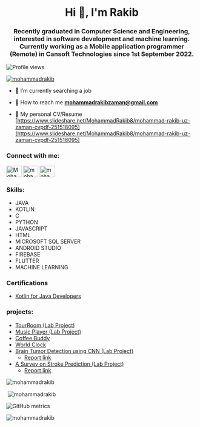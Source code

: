 <h1 align="center">Hi 👋, I'm Rakib</h1>
<h3 align="center">Recently graduated in Computer Science and Engineering, interested in software development and machine learning. Currently working
as a Mobile application programmer (Remote) in Cansoft Technologies since 1st September 2022.</h3>

![Profile views](https://gpvc.arturio.dev/mohammadrakib)

<p align="left"> <a href="https://github.com/ryo-ma/github-profile-trophy"><img src="https://github-profile-trophy.vercel.app/?username=mohammadrakib" alt="mohammadrakib" /></a> </p>

- 👀 I’m currently searching a job

- 📧 How to reach me **mohammadrakibzaman@gmail.com**

- 📃 My personal CV/Resume [https://www.slideshare.net/MohammadRakib8/mohammad-rakib-uz-zaman-cvpdf-251518095](https://www.slideshare.net/MohammadRakib8/mohammad-rakib-uz-zaman-cvpdf-251518095)

<h3 align="left">Connect with me:</h3>
<p align="left">
<a href="https://discordapp.com/users/621995830651518986/" target="blank"><img align="center" src="https://raw.githubusercontent.com/rahuldkjain/github-profile-readme-generator/master/src/images/icons/Social/discord.svg" alt="Mohammad Rakib#8615" height="30" width="40" /></a>
<a href="https://www.facebook.com/mohammad.rakib.71868964" target="blank"><img align="center" src="https://raw.githubusercontent.com/rahuldkjain/github-profile-readme-generator/master/src/images/icons/Social/facebook.svg" alt="mohammad rakib" height="30" width="40" /></a>
<a href="https://www.linkedin.com/in/mohammad-rakib-481487185/" target="blank"><img align="center" src="https://raw.githubusercontent.com/rahuldkjain/github-profile-readme-generator/master/src/images/icons/Social/linked-in-alt.svg" alt="mohammad rakib" height="30" width="40" /></a>
</p>

<h3 align="left">Skills:</h3>

- JAVA
- KOTLIN
- C
- PYTHON
- JAVASCRIPT
- HTML
- MICROSOFT SQL SERVER
- ANDROID STUDIO
- FIREBASE
- FLUTTER
- MACHINE LEARNING

### Certifications

- [Kotlin for Java Developers](https://www.coursera.org/account/accomplishments/certificate/NFGR4MEUUGTS)

### projects:

- [TourRoom (Lab Project)](https://github.com/MohammadRakib/TourRoom.git)
- [Music Player (Lab Project)](https://github.com/MohammadRakib/MusicPlayer.git)
- [Coffee Buddy](https://github.com/MohammadRakib/coffeeBuddy.git)
- [World Clock](https://github.com/MohammadRakib/WorldClock-Flutter.git)
- [Brain Tumor Detection using CNN (Lab Project)](https://github.com/Drubojit/Brain-Tumor-Detection-using-CNN.git)
  - [Report link](https://www.slideshare.net/MohammadRakib8/brain-tumor-detection-using-cnn)
- [A Survey on Stroke Prediction (Lab Project)](https://github.com/Drubojit/Heart-Stroke-Prediction.git)
  - [Report link](https://www.slideshare.net/MohammadRakib8/a-survey-on-stroke-prediction)

<p><img src="https://github-readme-stats.vercel.app/api/top-langs?username=mohammadrakib&show_icons=true&locale=en&layout=compact" alt="mohammadrakib" /></p>
 
<p>&nbsp;<img align="center" src="https://github-readme-stats.vercel.app/api?username=mohammadrakib&show_icons=true&locale=en" alt="mohammadrakib" /></p>

![GitHub metrics](https://metrics.lecoq.io/mohammadrakib)

<p><img align="center" src="https://github-readme-streak-stats.herokuapp.com/?user=mohammadrakib&" alt="mohammadrakib" /></p>

